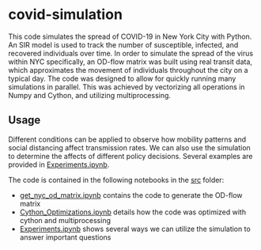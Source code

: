 # covid-simulation
This code simulates the spread of COVID-19 in New York City with Python. An SIR model is used to track the number of susceptible, infected, and recovered individuals over time. In order to simulate the spread of the virus within NYC specifically, an OD-flow matrix was built using real transit data, which approximates the movement of individuals throughout the city on a typical day. The code was designed to allow for quickly running many simulations in parallel. This was achieved by vectorizing all operations in Numpy and Cython, and utilizing multiprocessing.

## Usage
Different conditions can be applied to observe how mobility patterns and social distancing affect transmission rates. We can also use the simulation to determine the affects of different policy decisions. Several examples are provided in [Experiments.ipynb](https://github.com/rb2540/covid-simulation/blob/main/src/Experiments.ipynb). 

The code is contained in the following notebooks in the [src](https://github.com/rb2540/covid-simulation/tree/main/src) folder:
* [get_nyc_od_matrix.ipynb](https://github.com/rb2540/covid-simulation/blob/main/src/get_nyc_od_matrix.ipynb) contains the code to generate the OD-flow matrix
* [Cython_Optimizations.ipynb](https://github.com/rb2540/covid-simulation/blob/main/src/Cython_Optimizations.ipynb) details how the code was optimized with cython and multiprocessing
* [Experiments.ipynb](https://github.com/rb2540/covid-simulation/blob/main/src/Experiments.ipynb) shows several ways we can utilize the simulation to answer important questions

